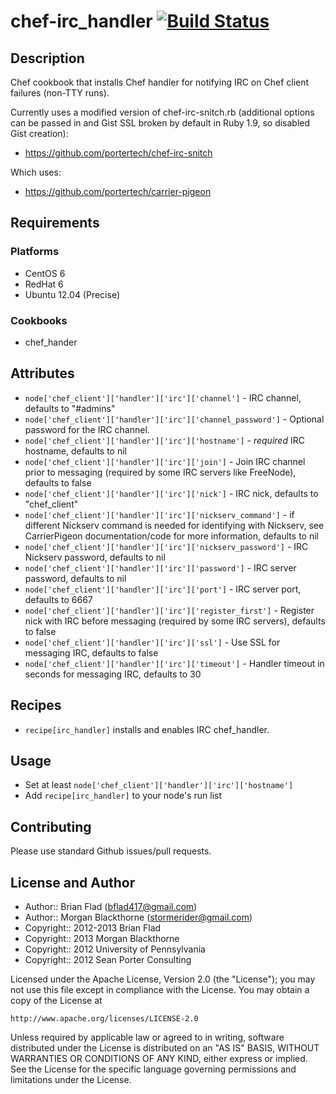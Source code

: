 # chef-irc_handler [![Build Status](https://secure.travis-ci.org/bflad/chef-irc_handler.png?branch=master)](http://travis-ci.org/bflad/chef-irc_handler)

## Description

Chef cookbook that installs Chef handler for notifying IRC on Chef client
failures (non-TTY runs).

Currently uses a modified version of chef-irc-snitch.rb (additional options can
be passed in and Gist SSL broken by default in Ruby 1.9, so disabled Gist
creation):
* https://github.com/portertech/chef-irc-snitch

Which uses:
* https://github.com/portertech/carrier-pigeon

## Requirements

### Platforms

* CentOS 6
* RedHat 6
* Ubuntu 12.04 (Precise)

### Cookbooks

* chef_hander

## Attributes

* `node['chef_client']['handler']['irc']['channel']` - IRC channel, defaults to
  "#admins"
* `node['chef_client']['handler']['irc']['channel_password']` - Optional password
  for the IRC channel.
* `node['chef_client']['handler']['irc']['hostname']` - _required_ IRC hostname,
  defaults to nil
* `node['chef_client']['handler']['irc']['join']` - Join IRC channel prior to
  messaging (required by some IRC servers like FreeNode), defaults to false
* `node['chef_client']['handler']['irc']['nick']` - IRC nick, defaults to
  "chef_client"
* `node['chef_client']['handler']['irc']['nickserv_command']` - if different
  Nickserv command is needed for identifying with Nickserv, see CarrierPigeon
  documentation/code for more information, defaults to nil
* `node['chef_client']['handler']['irc']['nickserv_password']` - IRC Nickserv
  password, defaults to nil
* `node['chef_client']['handler']['irc']['password']` - IRC server password,
  defaults to nil
* `node['chef_client']['handler']['irc']['port']` - IRC server port, defaults to
  6667
* `node['chef_client']['handler']['irc']['register_first']` - Register nick with
  IRC before messaging (required by some IRC servers), defaults to false
* `node['chef_client']['handler']['irc']['ssl']` - Use SSL for messaging IRC,
  defaults to false
* `node['chef_client']['handler']['irc']['timeout']` - Handler timeout in
  seconds for messaging IRC, defaults to 30

## Recipes

* `recipe[irc_handler]` installs and enables IRC chef_handler.

## Usage

* Set at least `node['chef_client']['handler']['irc']['hostname']`
* Add `recipe[irc_handler]` to your node's run list

## Contributing

Please use standard Github issues/pull requests.

## License and Author
      
* Author:: Brian Flad (<bflad417@gmail.com>)
* Author:: Morgan Blackthorne (<stormerider@gmail.com>)
* Copyright:: 2012-2013 Brian Flad
* Copyright:: 2013 Morgan Blackthorne
* Copyright:: 2012 University of Pennsylvania
* Copyright:: 2012 Sean Porter Consulting

Licensed under the Apache License, Version 2.0 (the "License");
you may not use this file except in compliance with the License.
You may obtain a copy of the License at

    http://www.apache.org/licenses/LICENSE-2.0

Unless required by applicable law or agreed to in writing, software
distributed under the License is distributed on an "AS IS" BASIS,
WITHOUT WARRANTIES OR CONDITIONS OF ANY KIND, either express or implied.
See the License for the specific language governing permissions and
limitations under the License.

